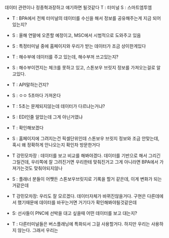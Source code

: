 
데이터 관련이나 정종혁과장하고 얘기하면 될것같다
T : 터미널
S : 스마트엠투엠

- T : BPA에서 전체 터미널의 데이터를 수신을 해서 정보를 공유해주는게 지금 되어있는지?
- S : 올해 연말에 오픈할 예정이고, MSC에서 시범적으로 도와주고 있음

- S : 특정터미널 중에 홈페이지와 우리가 받는 데이터가 조금 상이한게있다
- T : 해수부에 데이터를 주고 있는데, 해수부꺼 쓰고있는지?
- S : 해수부이껀지는 체크를 못하고 있고, 스톤보우 브릿지 정보를 가져오는걸로 알고있다. 
- T : API말하는건지?
- S : ㅇㅇ 5초마다 가져온다
- T : 5초는 문제되지않는데 데이터가 다르냐는거냐?
- S : EDI인줄 알았는데 그게 아닌거였냐
- T : 확인해보겠다
- S : 홈페이지에 그려지는건 픽셀단위인데 스톤보우 브릿지 정보와 조금 안맞는데, 혹시 왜 정확하게 안나오는지 확인차 방문한거다
- T 강민모차장 : 데이터를 보고 비교를 해봐야겠다. 데이터를 기반으로 해서 그리긴 그릴건데, 우리쪽에 잘 그려진거면 우리한테 맞춰진거고 그게 아니라면 BPA에서 가져가는것도 맞춰야되지않나
- S : 플래너 분들이 어쨋든 스톤보우브릿지로 기록을 할거 같은데, 이게 변화가 되는거같은데 
- T 강민모차장: 우리도 잘 모르겠다. 데이터자체가 바뀌진않을거다. 구현은 다른데에서 했기때문에 데이터를 바꾸는거면 거기다가 확인해봐야될것같은데



- S: 선사들이 PNC에 선박을 대고 싶을때 어떤 데이터를 보고 대는지?
- T : 다른터미널들은 버스플래닝에 특화되서 그걸 사용할거다. 하지만 우리는 사용하지 않는다. 그래서 우리는 
